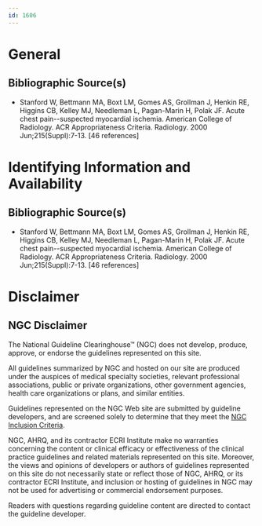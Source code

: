 ```yaml
---
id: 1606
---
```


# General

## Bibliographic Source(s)

- Stanford W, Bettmann MA, Boxt LM, Gomes AS, Grollman J, Henkin RE, Higgins CB, Kelley MJ, Needleman L, Pagan-Marin H, Polak JF. Acute chest pain--suspected myocardial ischemia. American College of Radiology. ACR Appropriateness Criteria. Radiology. 2000 Jun;215(Suppl):7-13. [46 references]

# Identifying Information and Availability

## Bibliographic Source(s)

- Stanford W, Bettmann MA, Boxt LM, Gomes AS, Grollman J, Henkin RE, Higgins CB, Kelley MJ, Needleman L, Pagan-Marin H, Polak JF. Acute chest pain--suspected myocardial ischemia. American College of Radiology. ACR Appropriateness Criteria. Radiology. 2000 Jun;215(Suppl):7-13. [46 references]

# Disclaimer

## NGC Disclaimer

The National Guideline Clearinghouse™ (NGC) does not develop, produce, approve, or endorse the guidelines represented on this site.

All guidelines summarized by NGC and hosted on our site are produced under the auspices of medical specialty societies, relevant professional associations, public or private organizations, other government agencies, health care organizations or plans, and similar entities.

Guidelines represented on the NGC Web site are submitted by guideline developers, and are screened solely to determine that they meet the [NGC Inclusion Criteria](/help-and-about/summaries/inclusion-criteria).

NGC, AHRQ, and its contractor ECRI Institute make no warranties concerning the content or clinical efficacy or effectiveness of the clinical practice guidelines and related materials represented on this site. Moreover, the views and opinions of developers or authors of guidelines represented on this site do not necessarily state or reflect those of NGC, AHRQ, or its contractor ECRI Institute, and inclusion or hosting of guidelines in NGC may not be used for advertising or commercial endorsement purposes.

Readers with questions regarding guideline content are directed to contact the guideline developer.


